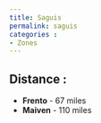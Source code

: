 ```yaml
---
title: Saguis
permalink: saguis
categories :
- Zones
---
```


## Distance :
- **Frento** - 67 miles
- **Maiven** - 110 miles
